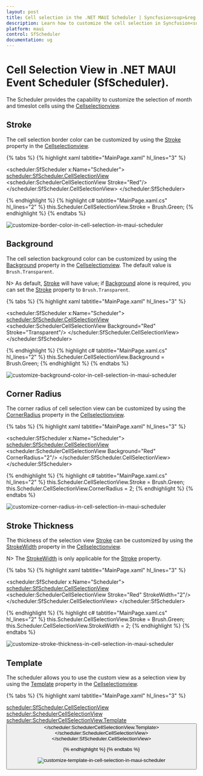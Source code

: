 ```yaml
---
layout: post
title: Cell selection in the .NET MAUI Scheduler | Syncfusion<sup>&reg;</sup>
description: Learn how to customize the cell selection in Syncfusion<sup>&reg;</sup> .NET MAUI Scheduler (SfScheduler) control here.
platform: maui
control: SfScheduler
documentation: ug
---
```


# Cell Selection View in .NET MAUI Event Scheduler (SfScheduler).

The Scheduler provides the capability to customize the selection of month and timeslot cells using the [Cellselectionview](https://help.syncfusion.com/cr/maui/Syncfusion.Maui.Scheduler.SfScheduler.html#Syncfusion_Maui_Scheduler_SfScheduler_CellSelectionView).

## Stroke

The cell selection border color can be customized by using the [Stroke](https://help.syncfusion.com/cr/maui/Syncfusion.Maui.Scheduler.SchedulerCellSelectionView.html#Syncfusion_Maui_Scheduler_SchedulerCellSelectionView_Stroke) property in the [Cellselectionview](https://help.syncfusion.com/cr/maui/Syncfusion.Maui.Scheduler.SchedulerCellSelectionView.html).

{% tabs %}
{% highlight xaml tabtitle="MainPage.xaml" hl_lines="3" %}

<scheduler:SfScheduler x:Name="Scheduler">
    <scheduler:SfScheduler.CellSelectionView>
            <scheduler:SchedulerCellSelectionView Stroke="Red"/>
    </scheduler:SfScheduler.CellSelectionView>
</scheduler:SfScheduler>

{% endhighlight %}
{% highlight c# tabtitle="MainPage.xaml.cs" hl_lines="2" %}
this.Scheduler.CellSelectionView.Stroke = Brush.Green;
{% endhighlight %}
{% endtabs %}

![customize-border-color-in-cell-selection-in-maui-scheduler](images/cell-selection/border-color-in-maui-scheduler.jpeg)

## Background

The cell selection background color can be customized by using the [Background](https://help.syncfusion.com/cr/maui/Syncfusion.Maui.Scheduler.SchedulerCellSelectionView.html#Syncfusion_Maui_Scheduler_SchedulerCellSelectionView_Background) property in the [Cellselectionview](https://help.syncfusion.com/cr/maui/Syncfusion.Maui.Scheduler.SchedulerCellSelectionView.html).
The default value is `Brush.Transparent`.

N> As default, [Stroke](https://help.syncfusion.com/cr/maui/Syncfusion.Maui.Scheduler.SchedulerCellSelectionView.html#Syncfusion_Maui_Scheduler_SchedulerCellSelectionView_Stroke) will have value; if [Background](https://help.syncfusion.com/cr/maui/Syncfusion.Maui.Scheduler.SchedulerCellSelectionView.html#Syncfusion_Maui_Scheduler_SchedulerCellSelectionView_Background) alone is required, you can set the  [Stroke](https://help.syncfusion.com/cr/maui/Syncfusion.Maui.Scheduler.SchedulerCellSelectionView.html#Syncfusion_Maui_Scheduler_SchedulerCellSelectionView_Stroke) property to `Brush.Transparent`.

{% tabs %}
{% highlight xaml tabtitle="MainPage.xaml" hl_lines="3" %}

<scheduler:SfScheduler x:Name="Scheduler">
    <scheduler:SfScheduler.CellSelectionView>
            <scheduler:SchedulerCellSelectionView Background="Red" Stroke="Transparent"/>
    </scheduler:SfScheduler.CellSelectionView>
</scheduler:SfScheduler>

{% endhighlight %}
{% highlight c# tabtitle="MainPage.xaml.cs" hl_lines="2" %}
this.Scheduler.CellSelectionView.Background = Brush.Green;
{% endhighlight %}
{% endtabs %}

![customize-background-color-in-cell-selection-in-maui-scheduler](images/cell-selection/background-color-in-maui-scheduler.jpeg)

## Corner Radius

The corner radius of cell selection view can be customized by using the [CornerRadius](https://help.syncfusion.com/cr/maui/Syncfusion.Maui.Scheduler.SchedulerCellSelectionView.html#Syncfusion_Maui_Scheduler_SchedulerCellSelectionView_CornerRadius) property in the [Cellselectionview](https://help.syncfusion.com/cr/maui/Syncfusion.Maui.Scheduler.SchedulerCellSelectionView.html). 

{% tabs %}
{% highlight xaml tabtitle="MainPage.xaml" hl_lines="3" %}

<scheduler:SfScheduler x:Name="Scheduler">
    <scheduler:SfScheduler.CellSelectionView>
            <scheduler:SchedulerCellSelectionView  Background="Red" CornerRadius="2"/>
    </scheduler:SfScheduler.CellSelectionView>
</scheduler:SfScheduler>

{% endhighlight %}
{% highlight c# tabtitle="MainPage.xaml.cs" hl_lines="2" %}
this.Scheduler.CellSelectionView.Stroke = Brush.Green;
this.Scheduler.CellSelectionView.CornerRadius = 2;
{% endhighlight %}
{% endtabs %}

![customize-corner-radius-in-cell-selection-in-maui-scheduler](images/cell-selection/corner-radius-in-maui-scheduler.jpeg)

## Stroke Thickness

The thickness of the selection view [Stroke](https://help.syncfusion.com/cr/maui/Syncfusion.Maui.Scheduler.SchedulerCellSelectionView.html#Syncfusion_Maui_Scheduler_SchedulerCellSelectionView_Stroke) can be customized by using the [StrokeWidth](https://help.syncfusion.com/cr/maui/Syncfusion.Maui.Scheduler.SchedulerCellSelectionView.html#Syncfusion_Maui_Scheduler_SchedulerCellSelectionView_StrokeWidth) property in the [Cellselectionview](https://help.syncfusion.com/cr/maui/Syncfusion.Maui.Scheduler.SchedulerCellSelectionView.html).

N> The [StrokeWidth](https://help.syncfusion.com/cr/maui/Syncfusion.Maui.Scheduler.SchedulerCellSelectionView.html#Syncfusion_Maui_Scheduler_SchedulerCellSelectionView_StrokeWidth) is only applicable for the [Stroke](https://help.syncfusion.com/cr/maui/Syncfusion.Maui.Scheduler.SchedulerCellSelectionView.html#Syncfusion_Maui_Scheduler_SchedulerCellSelectionView_Stroke) property.

{% tabs %}
{% highlight xaml tabtitle="MainPage.xaml" hl_lines="3" %}

<scheduler:SfScheduler x:Name="Scheduler">
    <scheduler:SfScheduler.CellSelectionView>
            <scheduler:SchedulerCellSelectionView  Stroke="Red" StrokeWidth="2"/>
    </scheduler:SfScheduler.CellSelectionView>
</scheduler:SfScheduler>

{% endhighlight %}
{% highlight c# tabtitle="MainPage.xaml.cs" hl_lines="2" %}
this.Scheduler.CellSelectionView.Stroke = Brush.Green;
this.Scheduler.CellSelectionView.StrokeWidth = 2;
{% endhighlight %}
{% endtabs %}

![customize-stroke-thickness-in-cell-selection-in-maui-scheduler](images/cell-selection/stroke-thickness-in-maui-scheduler.jpeg)

## Template

The scheduler allows you to use the custom view as a selection view by using the [Template](https://help.syncfusion.com/cr/maui/Syncfusion.Maui.Scheduler.SchedulerCellSelectionView.html#Syncfusion_Maui_Scheduler_SchedulerCellSelectionView_Template) property in the [Cellselectionview](https://help.syncfusion.com/cr/maui/Syncfusion.Maui.Scheduler.SchedulerCellSelectionView.html).

{% tabs %}
{% highlight xaml tabtitle="MainPage.xaml" hl_lines="3" %}

<scheduler:SfScheduler.CellSelectionView>
    <scheduler:SchedulerCellSelectionView>
        <scheduler:SchedulerCellSelectionView.Template>
            <DataTemplate>
                <Button BackgroundColor = "#FF9800"
                        Text="+ Add event"
                        TextColor="White"/>
            </DataTemplate>
        </scheduler:SchedulerCellSelectionView.Template>
    </scheduler:SchedulerCellSelectionView>
</scheduler:SfScheduler.CellSelectionView>

{% endhighlight %}
{% endtabs %}

![customize-template-in-cell-selection-in-maui-scheduler](images/cell-selection/template-in-maui-scheduler.jpeg)
